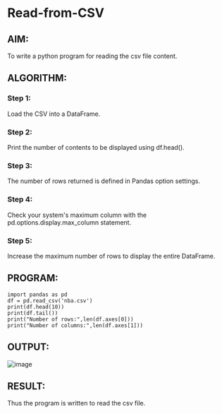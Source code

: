 # Read-from-CSV

## AIM:
To write a python program for reading the csv file content.
## ALGORITHM:
### Step 1:
Load the CSV into a DataFrame.
### Step 2:
Print the number of contents to be displayed using df.head().
### Step 3:
The number of rows returned is defined in Pandas option settings.
### Step 4:
Check your system's maximum column with the pd.options.display.max_column statement.
### Step 5:
Increase the maximum number of rows to display the entire DataFrame.
## PROGRAM:
```
import pandas as pd
df = pd.read_csv('nba.csv')
print(df.head(10))
print(df.tail())
print("Number of rows:",len(df.axes[0]))
print("Number of columns:",len(df.axes[1]))
```
## OUTPUT:

![image](https://github.com/user-attachments/assets/f4a9b1fb-f75d-40c3-b0fd-56d23beaa1c9)

## RESULT:
Thus the program is written to read the csv file.
